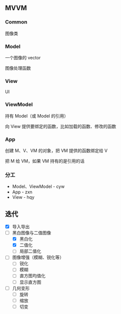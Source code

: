 ## MVVM

### Common

图像类

### Model

一个图像的 vector

图像处理函数

### View

UI

### ViewModel

持有 Model（或 Model 的引用）

向 View 提供要绑定的函数，比如加载的函数、修改的函数

### App

创建 M、V、VM 的对象，把 VM 提供的函数绑定给 V

把 M 给 VM，如果 VM 持有的是引用的话

### 分工

* Model、ViewModel - cyw
* App - zxn
* View - hqy

## 迭代

* [x] 导入导出
* [ ] 黑白图像与二值图像
  * [x] 黑白化
  * [x] 二值化
  * [ ] 局部二值化
* [ ] 图像增强（模糊、锐化等）
  * [ ] 锐化
  * [ ] 模糊
  * [ ] 直方图均值化
  * [ ] 显示直方图
* [ ] 几何变形
  * [ ] 旋转
  * [ ] 缩放
  * [ ] 切变